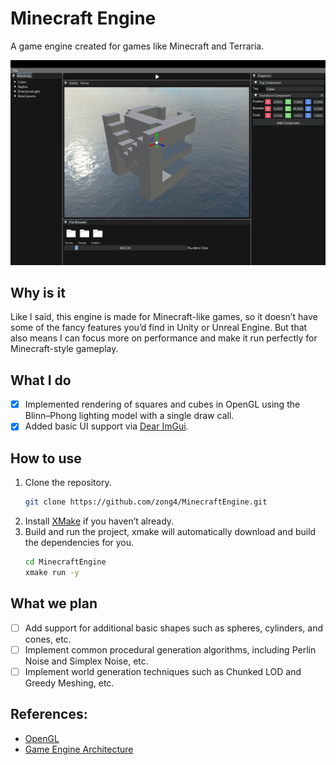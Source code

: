# Minecraft Engine

A game engine created for games like Minecraft and Terraria.

![Minecraft Engine Editor](./Assets/Editor.png)

## Why is it

Like I said, this engine is made for Minecraft-like games, so it doesn’t have some of the fancy features you’d find in Unity or Unreal Engine. But that also means I can focus more on performance and make it run perfectly for Minecraft-style gameplay.

## What I do

- [x] Implemented rendering of squares and cubes in OpenGL using the Blinn–Phong lighting model with a single draw call.
- [x] Added basic UI support via [Dear ImGui](https://github.com/ocornut/imgui).

## How to use

1. Clone the repository.
   ```bash
   git clone https://github.com/zong4/MinecraftEngine.git
   ```
2. Install [XMake](https://xmake.io/guide/quick-start.html) if you haven’t already.
3. Build and run the project, xmake will automatically download and build the dependencies for you.
   ```bash
   cd MinecraftEngine
   xmake run -y
   ```

## What we plan

- [ ] Add support for additional basic shapes such as spheres, cylinders, and cones, etc.
- [ ] Implement common procedural generation algorithms, including Perlin Noise and Simplex Noise, etc.
- [ ] Implement world generation techniques such as Chunked LOD and Greedy Meshing, etc.

## References:

- [OpenGL](https://learnopengl.com)
- [Game Engine Architecture](https://github.com/TheCherno/Hazel)